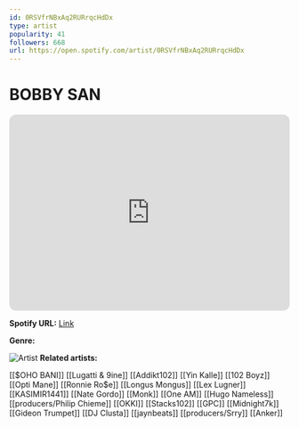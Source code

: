 ```yaml
---
id: 0RSVfrNBxAq2RURrqcHdDx
type: artist
popularity: 41
followers: 668
url: https://open.spotify.com/artist/0RSVfrNBxAq2RURrqcHdDx
---
```

# BOBBY SAN

<iframe style="border-radius:12px" src="https://open.spotify.com/embed/artist/0RSVfrNBxAq2RURrqcHdDx" width="100%" height="352" frameBorder="0" allowfullscreen="" allow="autoplay; clipboard-write; encrypted-media; fullscreen; picture-in-picture" loading="lazy"></iframe>

**Spotify URL:** [Link](https://open.spotify.com/artist/0RSVfrNBxAq2RURrqcHdDx)

**Genre:** 

![Artist](https://i.scdn.co/image/ab6761610000e5ebec9e8bbb7c61f9d2169bb25f)
**Related artists:**

[[$OHO BANI]]
[[Lugatti & 9ine]]
[[Addikt102]]
[[Yin Kalle]]
[[102 Boyz]]
[[Opti Mane]]
[[Ronnie Ro$e]]
[[Longus Mongus]]
[[Lex Lugner]]
[[KASIMIR1441]]
[[Nate Gordo]]
[[Monk]]
[[One AM]]
[[Hugo Nameless]]
[[producers/Philip Chieme]]
[[OKKI]]
[[Stacks102]]
[[GPC]]
[[Midnight7k]]
[[Gideon Trumpet]]
[[DJ Clusta]]
[[jaynbeats]]
[[producers/Srry]]
[[Anker]]
